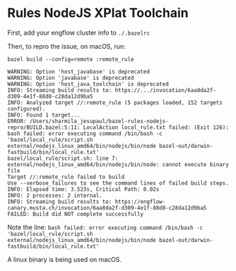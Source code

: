 # Rules NodeJS XPlat Toolchain

First, add your engflow cluster info to `./.bazelrc`

Then, to repro the issue, on macOS, run:
```
bazel build --config=remote :remote_rule
```

```
WARNING: Option 'host_javabase' is deprecated
WARNING: Option 'javabase' is deprecated
WARNING: Option 'host_java_toolchain' is deprecated
INFO: Streaming build results to: https://.../invocation/6aa8da2f-d309-4e1f-88d8-c28da12d9ba5
INFO: Analyzed target //:remote_rule (5 packages loaded, 152 targets configured).
INFO: Found 1 target...
ERROR: /Users/sharmila_jesupaul/bazel-rules-nodejs-repro/BUILD.bazel:5:11: LocalAction local_rule.txt failed: (Exit 126): bash failed: error executing command /bin/bash -c 'bazel/local_rule/script.sh external/nodejs_linux_amd64/bin/nodejs/bin/node bazel-out/darwin-fastbuild/bin/local_rule.txt'
bazel/local_rule/script.sh: line 7: external/nodejs_linux_amd64/bin/nodejs/bin/node: cannot execute binary file
Target //:remote_rule failed to build
Use --verbose_failures to see the command lines of failed build steps.
INFO: Elapsed time: 3.523s, Critical Path: 0.02s
INFO: 2 processes: 2 internal.
INFO: Streaming build results to: https://engflow-canary.musta.ch/invocation/6aa8da2f-d309-4e1f-88d8-c28da12d9ba5
FAILED: Build did NOT complete successfully
```

Note the line: `bash failed: error executing command /bin/bash -c 'bazel/local_rule/script.sh external/nodejs_linux_amd64/bin/nodejs/bin/node bazel-out/darwin-fastbuild/bin/local_rule.txt'`

A linux binary is being used on macOS.
